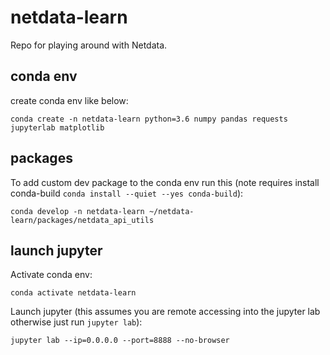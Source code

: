 # netdata-learn

Repo for playing around with Netdata.

## conda env

create conda env like below:
```
conda create -n netdata-learn python=3.6 numpy pandas requests jupyterlab matplotlib
```

## packages

To add custom dev package to the conda env run this (note requires install conda-build `conda install --quiet --yes conda-build`):
```
conda develop -n netdata-learn ~/netdata-learn/packages/netdata_api_utils
```

## launch jupyter

Activate conda env:
```
conda activate netdata-learn
```

Launch jupyter (this assumes you are remote accessing into the jupyter lab otherwise just run `jupyter lab`):
```
jupyter lab --ip=0.0.0.0 --port=8888 --no-browser 
```

